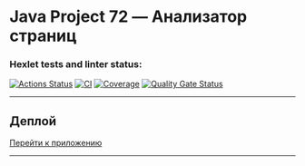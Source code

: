 # Java Project 72 — Анализатор страниц

### Hexlet tests and linter status:
[![Actions Status](https://github.com/KryWeak/java-project-72/actions/workflows/hexlet-check.yml/badge.svg)](https://github.com/KryWeak/java-project-72/actions)
[![CI](https://github.com/KryWeak/java-project-72/actions/workflows/ci.yml/badge.svg)](https://github.com/KryWeak/java-project-72/actions/workflows/ci.yml)
[![Coverage](https://sonarcloud.io/api/project_badges/measure?project=KryWeak_java-project-72&metric=coverage)](https://sonarcloud.io/summary/new_code?id=KryWeak_java-project-72)
[![Quality Gate Status](https://sonarcloud.io/api/project_badges/measure?project=KryWeak_java-project-72&metric=alert_status)](https://sonarcloud.io/summary/new_code?id=KryWeak_java-project-72)

---

## Деплой

[Перейти к приложению](https://java-project-72-an1g.onrender.com)

---
